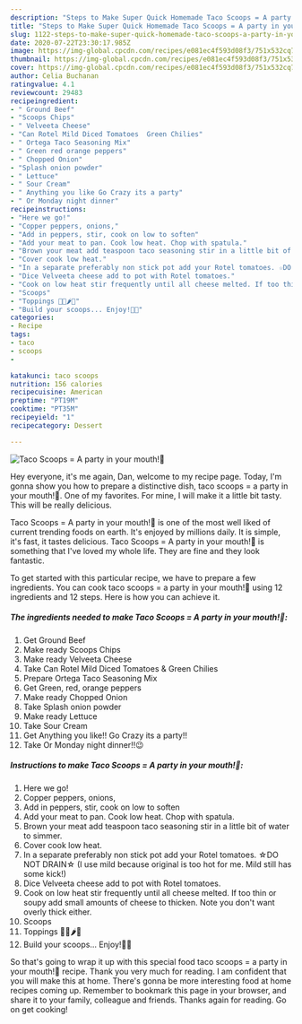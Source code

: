 ```yaml
---
description: "Steps to Make Super Quick Homemade Taco Scoops = A party in your mouth!🎉"
title: "Steps to Make Super Quick Homemade Taco Scoops = A party in your mouth!🎉"
slug: 1122-steps-to-make-super-quick-homemade-taco-scoops-a-party-in-your-mouth
date: 2020-07-22T23:30:17.985Z
image: https://img-global.cpcdn.com/recipes/e081ec4f593d08f3/751x532cq70/taco-scoops-a-party-in-your-mouth🎉-recipe-main-photo.jpg
thumbnail: https://img-global.cpcdn.com/recipes/e081ec4f593d08f3/751x532cq70/taco-scoops-a-party-in-your-mouth🎉-recipe-main-photo.jpg
cover: https://img-global.cpcdn.com/recipes/e081ec4f593d08f3/751x532cq70/taco-scoops-a-party-in-your-mouth🎉-recipe-main-photo.jpg
author: Celia Buchanan
ratingvalue: 4.1
reviewcount: 29483
recipeingredient:
- " Ground Beef"
- "Scoops Chips"
- " Velveeta Cheese"
- "Can Rotel Mild Diced Tomatoes  Green Chilies"
- " Ortega Taco Seasoning Mix"
- " Green red orange peppers"
- " Chopped Onion"
- "Splash onion powder"
- " Lettuce"
- " Sour Cream"
- " Anything you like Go Crazy its a party"
- " Or Monday night dinner"
recipeinstructions:
- "Here we go!"
- "Copper peppers, onions,"
- "Add in peppers, stir, cook on low to soften"
- "Add your meat to pan. Cook low heat. Chop with spatula."
- "Brown your meat add teaspoon taco seasoning stir in a little bit of water to simmer."
- "Cover cook low heat."
- "In a separate preferably non stick pot add your Rotel tomatoes. ☆DO NOT DRAIN☆ (I use mild because original is too hot for me. Mild still has some kick!)"
- "Dice Velveeta cheese add to pot with Rotel tomatoes."
- "Cook on low heat stir frequently until all cheese melted. If too thin or soupy add small amounts of cheese to thicken. Note you don&#39;t want overly thick either."
- "Scoops"
- "Toppings 🧀🍅🌶🌮"
- "Build your scoops... Enjoy!🎉😍"
categories:
- Recipe
tags:
- taco
- scoops
- 

katakunci: taco scoops  
nutrition: 156 calories
recipecuisine: American
preptime: "PT19M"
cooktime: "PT35M"
recipeyield: "1"
recipecategory: Dessert

---
```



![Taco Scoops = A party in your mouth!🎉](https://img-global.cpcdn.com/recipes/e081ec4f593d08f3/751x532cq70/taco-scoops-a-party-in-your-mouth🎉-recipe-main-photo.jpg)

Hey everyone, it's me again, Dan, welcome to my recipe page. Today, I'm gonna show you how to prepare a distinctive dish, taco scoops = a party in your mouth!🎉. One of my favorites. For mine, I will make it a little bit tasty. This will be really delicious.



Taco Scoops = A party in your mouth!🎉 is one of the most well liked of current trending foods on earth. It's enjoyed by millions daily. It is simple, it's fast, it tastes delicious. Taco Scoops = A party in your mouth!🎉 is something that I've loved my whole life. They are fine and they look fantastic.


To get started with this particular recipe, we have to prepare a few ingredients. You can cook taco scoops = a party in your mouth!🎉 using 12 ingredients and 12 steps. Here is how you can achieve it.

<!--inarticleads1-->

##### The ingredients needed to make Taco Scoops = A party in your mouth!🎉:

1. Get  Ground Beef
1. Make ready Scoops Chips
1. Make ready  Velveeta Cheese
1. Take Can Rotel Mild Diced Tomatoes &amp; Green Chilies
1. Prepare  Ortega Taco Seasoning Mix
1. Get  Green, red, orange peppers
1. Make ready  Chopped Onion
1. Take Splash onion powder
1. Make ready  Lettuce
1. Take  Sour Cream
1. Get  Anything you like!! Go Crazy its a party!!
1. Take  Or Monday night dinner!!😉




<!--inarticleads2-->

##### Instructions to make Taco Scoops = A party in your mouth!🎉:

1. Here we go!
1. Copper peppers, onions,
1. Add in peppers, stir, cook on low to soften
1. Add your meat to pan. Cook low heat. Chop with spatula.
1. Brown your meat add teaspoon taco seasoning stir in a little bit of water to simmer.
1. Cover cook low heat.
1. In a separate preferably non stick pot add your Rotel tomatoes. ☆DO NOT DRAIN☆ (I use mild because original is too hot for me. Mild still has some kick!)
1. Dice Velveeta cheese add to pot with Rotel tomatoes.
1. Cook on low heat stir frequently until all cheese melted. If too thin or soupy add small amounts of cheese to thicken. Note you don&#39;t want overly thick either.
1. Scoops
1. Toppings 🧀🍅🌶🌮
1. Build your scoops... Enjoy!🎉😍




So that's going to wrap it up with this special food taco scoops = a party in your mouth!🎉 recipe. Thank you very much for reading. I am confident that you will make this at home. There's gonna be more interesting food at home recipes coming up. Remember to bookmark this page in your browser, and share it to your family, colleague and friends. Thanks again for reading. Go on get cooking!
